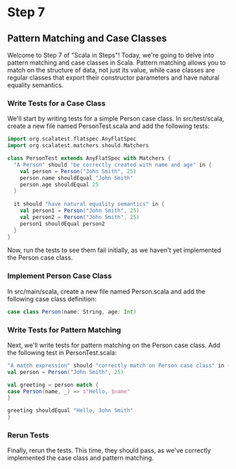 # Step 7
## Pattern Matching and Case Classes
Welcome to Step 7 of "Scala in Steps"! Today, we're going to delve into pattern matching and case classes in Scala. Pattern matching allows you to match on the structure of data, not just its value, while case classes are regular classes that export their constructor parameters and have natural equality semantics.
### Write Tests for a Case Class
We'll start by writing tests for a simple Person case class. In src/test/scala, create a new file named PersonTest.scala and add the following tests:
```scala
import org.scalatest.flatspec.AnyFlatSpec
import org.scalatest.matchers.should.Matchers

class PersonTest extends AnyFlatSpec with Matchers {
  "A Person" should "be correctly created with name and age" in {
    val person = Person("John Smith", 25)
    person.name shouldEqual "John Smith"
    person.age shouldEqual 25
  }
  
  it should "have natural equality semantics" in {
    val person1 = Person("John Smith", 25)
    val person2 = Person("John Smith", 25)
    person1 shouldEqual person2
  }
}
```
Now, run the tests to see them fail initially, as we haven't yet implemented the Person case class.
### Implement Person Case Class
In src/main/scala, create a new file named Person.scala and add the following case class definition:
```scala
case class Person(name: String, age: Int)
```
### Write Tests for Pattern Matching
Next, we'll write tests for pattern matching on the Person case class. Add the following test in PersonTest.scala:
```scala
"A match expression" should "correctly match on Person case class" in {
val person = Person("John Smith", 25)

val greeting = person match {
case Person(name, _) => s"Hello, $name"
}

greeting shouldEqual "Hello, John Smith"
}
```
### Rerun Tests
Finally, rerun the tests. This time, they should pass, as we've correctly implemented the case class and pattern matching.